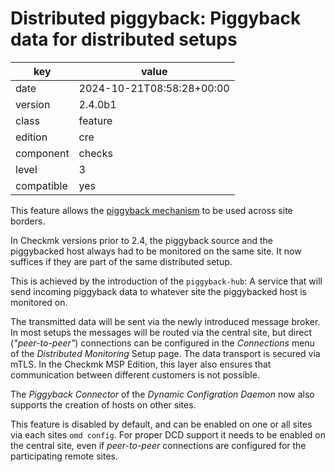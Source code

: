[//]: # (werk v2)
# Distributed piggyback: Piggyback data for distributed setups

key        | value
---------- | ---
date       | 2024-10-21T08:58:28+00:00
version    | 2.4.0b1
class      | feature
edition    | cre
component  | checks
level      | 3
compatible | yes

This feature allows the [piggyback mechanism](https://docs.checkmk.com/latest/en/piggyback.html) to be used across site borders.

In Checkmk versions prior to 2.4, the piggyback source and the piggybacked host always had to be monitored on the same site.
It now suffices if they are part of the same distributed setup.

This is achieved by the introduction of the `piggyback-hub`:
A service that will send incoming piggyback data to whatever site the piggybacked host is monitored on.

The transmitted data will be sent via the newly introduced message broker.
In most setups the messages will be routed via the central site, but direct (_"peer-to-peer"_) connections can be configured in the _Connections_ menu of the _Distributed Monitoring_ Setup page.
The data transport is secured via mTLS.
In the Checkmk MSP Edition, this layer also ensures that communication between different customers is not possible.

The _Piggyback Connector_ of the _Dynamic Configration Daemon_ now also supports the creation of hosts on other sites.

This feature is disabled by default, and can be enabled on one or all sites via each sites `omd config`.
For proper DCD support it needs to be enabled on the central site, even if _peer-to-peer_ connections are configured for the participating remote sites.
